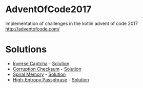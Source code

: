 # AdventOfCode2017
Implementation of challenges in the kotlin advent of code 2017 http://adventofcode.com/

# Solutions
- [Inverse Captcha](http://adventofcode.com/2017/day/1) - [Solution](https://github.com/3dm1/AdventOfCode2017/blob/master/src/main/kotlin/day1/InverseCaptcha.kt)
- [Corruption Checksum](http://adventofcode.com/2017/day/2) - [Solution](https://github.com/3dm1/AdventOfCode2017/tree/master/src/main/kotlin/day2)
- [Spiral Memory](http://adventofcode.com/2017/day/3) - [Solution](https://github.com/3dm1/AdventOfCode2017/blob/master/src/main/kotlin/day3/SpiralMemory.kt)
- [High-Entropy Passphrase](http://adventofcode.com/2017/day/4) - [Solution](https://github.com/3dm1/AdventOfCode2017/blob/master/src/main/kotlin/day4/HighEntropyPassphrases.kt)
